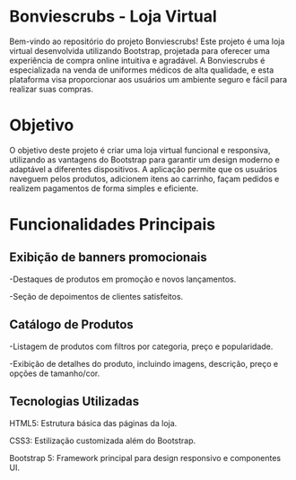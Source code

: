# Bonviescrubs - Loja Virtual

Bem-vindo ao repositório do projeto Bonviescrubs! Este projeto é uma loja virtual desenvolvida utilizando Bootstrap, projetada para oferecer uma experiência de compra online intuitiva e agradável. A Bonviescrubs é especializada na venda de uniformes médicos de alta qualidade, e esta plataforma visa proporcionar aos usuários um ambiente seguro e fácil para realizar suas compras.






# Objetivo
O objetivo deste projeto é criar uma loja virtual funcional e responsiva, utilizando as vantagens do Bootstrap para garantir um design moderno e adaptável a diferentes dispositivos. A aplicação permite que os usuários naveguem pelos produtos, adicionem itens ao carrinho, façam pedidos e realizem pagamentos de forma simples e eficiente.








# Funcionalidades Principais

## Exibição de banners promocionais

-Destaques de produtos em promoção e novos lançamentos.

-Seção de depoimentos de clientes satisfeitos.





## Catálogo de Produtos

-Listagem de produtos com filtros por categoria, preço e popularidade.

-Exibição de detalhes do produto, incluindo imagens, descrição, preço e opções de tamanho/cor.






## Tecnologias Utilizadas
HTML5: Estrutura básica das páginas da loja.

CSS3: Estilização customizada além do Bootstrap.

Bootstrap 5: Framework principal para design responsivo e componentes UI.
